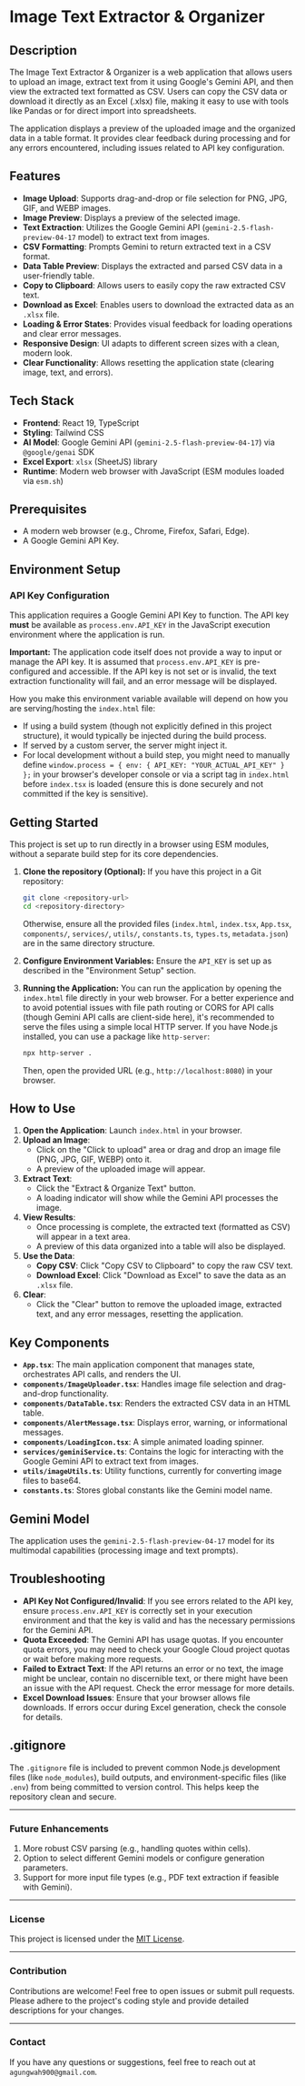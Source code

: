 # Image Text Extractor & Organizer

## Description

The Image Text Extractor & Organizer is a web application that allows users to upload an image, extract text from it using Google's Gemini API, and then view the extracted text formatted as CSV. Users can copy the CSV data or download it directly as an Excel (.xlsx) file, making it easy to use with tools like Pandas or for direct import into spreadsheets.

The application displays a preview of the uploaded image and the organized data in a table format. It provides clear feedback during processing and for any errors encountered, including issues related to API key configuration.

## Features

- **Image Upload**: Supports drag-and-drop or file selection for PNG, JPG, GIF, and WEBP images.
- **Image Preview**: Displays a preview of the selected image.
- **Text Extraction**: Utilizes the Google Gemini API (`gemini-2.5-flash-preview-04-17` model) to extract text from images.
- **CSV Formatting**: Prompts Gemini to return extracted text in a CSV format.
- **Data Table Preview**: Displays the extracted and parsed CSV data in a user-friendly table.
- **Copy to Clipboard**: Allows users to easily copy the raw extracted CSV text.
- **Download as Excel**: Enables users to download the extracted data as an `.xlsx` file.
- **Loading & Error States**: Provides visual feedback for loading operations and clear error messages.
- **Responsive Design**: UI adapts to different screen sizes with a clean, modern look.
- **Clear Functionality**: Allows resetting the application state (clearing image, text, and errors).

## Tech Stack

- **Frontend**: React 19, TypeScript
- **Styling**: Tailwind CSS
- **AI Model**: Google Gemini API (`gemini-2.5-flash-preview-04-17`) via `@google/genai` SDK
- **Excel Export**: `xlsx` (SheetJS) library
- **Runtime**: Modern web browser with JavaScript (ESM modules loaded via `esm.sh`)

## Prerequisites

- A modern web browser (e.g., Chrome, Firefox, Safari, Edge).
- A Google Gemini API Key.

## Environment Setup

### API Key Configuration

This application requires a Google Gemini API Key to function. The API key **must** be available as `process.env.API_KEY` in the JavaScript execution environment where the application is run.

**Important:** The application code itself does not provide a way to input or manage the API key. It is assumed that `process.env.API_KEY` is pre-configured and accessible. If the API key is not set or is invalid, the text extraction functionality will fail, and an error message will be displayed.

How you make this environment variable available will depend on how you are serving/hosting the `index.html` file:
- If using a build system (though not explicitly defined in this project structure), it would typically be injected during the build process.
- If served by a custom server, the server might inject it.
- For local development without a build step, you might need to manually define `window.process = { env: { API_KEY: "YOUR_ACTUAL_API_KEY" } };` in your browser's developer console or via a script tag in `index.html` before `index.tsx` is loaded (ensure this is done securely and not committed if the key is sensitive).

## Getting Started

This project is set up to run directly in a browser using ESM modules, without a separate build step for its core dependencies.

1.  **Clone the repository (Optional):**
    If you have this project in a Git repository:
    ```bash
    git clone <repository-url>
    cd <repository-directory>
    ```
    Otherwise, ensure all the provided files (`index.html`, `index.tsx`, `App.tsx`, `components/`, `services/`, `utils/`, `constants.ts`, `types.ts`, `metadata.json`) are in the same directory structure.

2.  **Configure Environment Variables:**
    Ensure the `API_KEY` is set up as described in the "Environment Setup" section.

3.  **Running the Application:**
    You can run the application by opening the `index.html` file directly in your web browser.
    For a better experience and to avoid potential issues with file path routing or CORS for API calls (though Gemini API calls are client-side here), it's recommended to serve the files using a simple local HTTP server.
    If you have Node.js installed, you can use a package like `http-server`:
    ```bash
    npx http-server .
    ```
    Then, open the provided URL (e.g., `http://localhost:8080`) in your browser.

## How to Use

1.  **Open the Application**: Launch `index.html` in your browser.
2.  **Upload an Image**:
    - Click on the "Click to upload" area or drag and drop an image file (PNG, JPG, GIF, WEBP) onto it.
    - A preview of the uploaded image will appear.
3.  **Extract Text**:
    - Click the "Extract & Organize Text" button.
    - A loading indicator will show while the Gemini API processes the image.
4.  **View Results**:
    - Once processing is complete, the extracted text (formatted as CSV) will appear in a text area.
    - A preview of this data organized into a table will also be displayed.
5.  **Use the Data**:
    - **Copy CSV**: Click "Copy CSV to Clipboard" to copy the raw CSV text.
    - **Download Excel**: Click "Download as Excel" to save the data as an `.xlsx` file.
6.  **Clear**:
    - Click the "Clear" button to remove the uploaded image, extracted text, and any error messages, resetting the application.

## Key Components

-   **`App.tsx`**: The main application component that manages state, orchestrates API calls, and renders the UI.
-   **`components/ImageUploader.tsx`**: Handles image file selection and drag-and-drop functionality.
-   **`components/DataTable.tsx`**: Renders the extracted CSV data in an HTML table.
-   **`components/AlertMessage.tsx`**: Displays error, warning, or informational messages.
-   **`components/LoadingIcon.tsx`**: A simple animated loading spinner.
-   **`services/geminiService.ts`**: Contains the logic for interacting with the Google Gemini API to extract text from images.
-   **`utils/imageUtils.ts`**: Utility functions, currently for converting image files to base64.
-   **`constants.ts`**: Stores global constants like the Gemini model name.

## Gemini Model

The application uses the `gemini-2.5-flash-preview-04-17` model for its multimodal capabilities (processing image and text prompts).

## Troubleshooting

-   **API Key Not Configured/Invalid**: If you see errors related to the API key, ensure `process.env.API_KEY` is correctly set in your execution environment and that the key is valid and has the necessary permissions for the Gemini API.
-   **Quota Exceeded**: The Gemini API has usage quotas. If you encounter quota errors, you may need to check your Google Cloud project quotas or wait before making more requests.
-   **Failed to Extract Text**: If the API returns an error or no text, the image might be unclear, contain no discernible text, or there might have been an issue with the API request. Check the error message for more details.
-   **Excel Download Issues**: Ensure that your browser allows file downloads. If errors occur during Excel generation, check the console for details.

## .gitignore

The `.gitignore` file is included to prevent common Node.js development files (like `node_modules`), build outputs, and environment-specific files (like `.env`) from being committed to version control. This helps keep the repository clean and secure.

---

### Future Enhancements
1.  More robust CSV parsing (e.g., handling quotes within cells).
2.  Option to select different Gemini models or configure generation parameters.
3.  Support for more input file types (e.g., PDF text extraction if feasible with Gemini).

---

### License
This project is licensed under the [MIT License](LICENSE.txt).

---

### Contribution
Contributions are welcome! Feel free to open issues or submit pull requests. Please adhere to the project's coding style and provide detailed descriptions for your changes.

---

### Contact
If you have any questions or suggestions, feel free to reach out at `agungwah900@gmail.com`.
